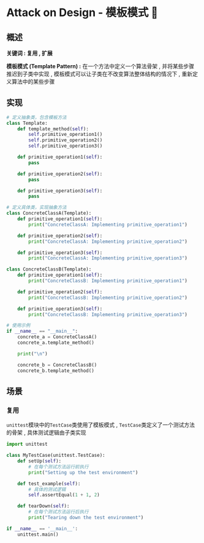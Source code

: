 # Attack on Design - 模板模式 🪼

## 概述

**关键词 : 复用 , 扩展**

**模板模式 (Template Pattern) :** 在一个方法中定义一个算法骨架 , 并将某些步骤推迟到子类中实现 , 模板模式可以让子类在不改变算法整体结构的情况下 , 重新定义算法中的某些步骤

## 实现

```python
# 定义抽象类，包含模板方法
class Template:
    def template_method(self):
        self.primitive_operation1()
        self.primitive_operation2()
        self.primitive_operation3()

    def primitive_operation1(self):
        pass

    def primitive_operation2(self):
        pass

    def primitive_operation3(self):
        pass

# 定义具体类，实现抽象方法
class ConcreteClassA(Template):
    def primitive_operation1(self):
        print("ConcreteClassA: Implementing primitive_operation1")

    def primitive_operation2(self):
        print("ConcreteClassA: Implementing primitive_operation2")

    def primitive_operation3(self):
        print("ConcreteClassA: Implementing primitive_operation3")

class ConcreteClassB(Template):
    def primitive_operation1(self):
        print("ConcreteClassB: Implementing primitive_operation1")

    def primitive_operation2(self):
        print("ConcreteClassB: Implementing primitive_operation2")

    def primitive_operation3(self):
        print("ConcreteClassB: Implementing primitive_operation3")

# 使用示例
if __name__ == "__main__":
    concrete_a = ConcreteClassA()
    concrete_a.template_method()

    print("\n")

    concrete_b = ConcreteClassB()
    concrete_b.template_method()
```

## 场景

### 复用

`unittest`模块中的`TestCase`类使用了模板模式 , `TestCase`类定义了一个测试方法的骨架 , 具体测试逻辑由子类实现

```python
import unittest

class MyTestCase(unittest.TestCase):
    def setUp(self):
        # 在每个测试方法运行前执行
        print("Setting up the test environment")

    def test_example(self):
        # 具体的测试逻辑
        self.assertEqual(1 + 1, 2)

    def tearDown(self):
        # 在每个测试方法运行后执行
        print("Tearing down the test environment")

if __name__ == '__main__':
    unittest.main()
```
